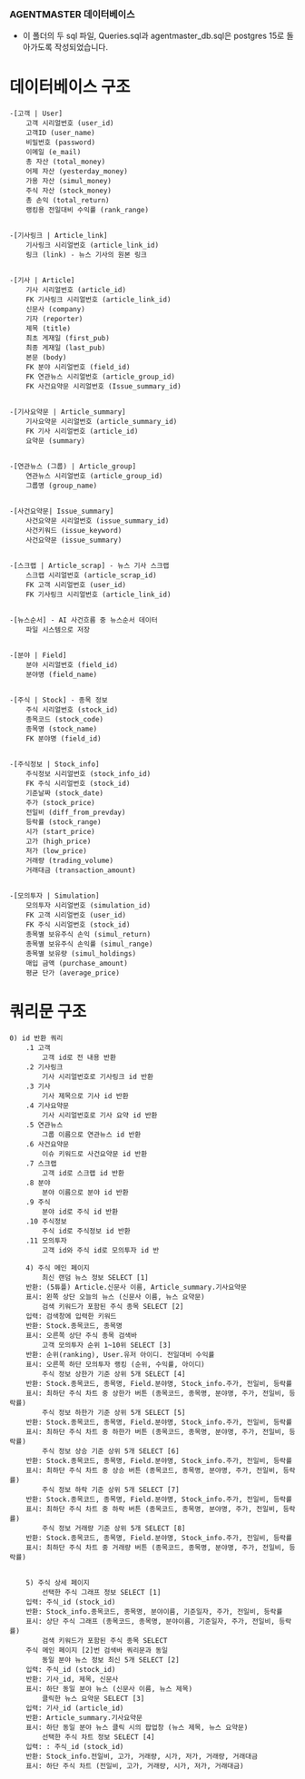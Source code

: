 ### AGENTMASTER 데이터베이스

- 이 폴더의 두 sql 파일, Queries.sql과 agentmaster_db.sql은 postgres 15로 돌아가도록 작성되었습니다.

# 데이터베이스 구조

    -[고객 | User]
        고객 시리얼번호 (user_id)
        고객ID (user_name)
        비밀번호 (password)
        이메일 (e_mail)
        총 자산 (total_money)
        어제 자산 (yesterday_money)
        가용 자산 (simul_money)
        주식 자산 (stock_money)
        총 손익 (total_return)
        랭킹용 전일대비 수익률 (rank_range)


    -[기사링크 | Article_link]
        기사링크 시리얼번호 (article_link_id)
        링크 (link) - 뉴스 기사의 원본 링크


    -[기사 | Article]
        기사 시리얼번호 (article_id)
        FK 기사링크 시리얼번호 (article_link_id)
        신문사 (company)
        기자 (reporter)
        제목 (title)
        최초 게재일 (first_pub)
        최종 게재일 (last_pub)
        본문 (body)
        FK 분야 시리얼번호 (field_id)
        FK 연관뉴스 시리얼번호 (article_group_id)
        FK 사건요약문 시리얼번호 (Issue_summary_id)


    -[기사요약문 | Article_summary]
        기사요약문 시리얼번호 (article_summary_id)
        FK 기사 시리얼번호 (article_id)
        요약문 (summary)


    -[연관뉴스 (그룹) | Article_group]
        연관뉴스 시리얼번호 (article_group_id)
        그룹명 (group_name)


    -[사건요약문| Issue_summary]
        사건요약문 시리얼번호 (issue_summary_id)
        사건키워드 (issue_keyword)
        사건요약문 (issue_summary)


    -[스크랩 | Article_scrap] - 뉴스 기사 스크랩
        스크랩 시리얼번호 (article_scrap_id)
        FK 고객 시리얼번호 (user_id)
        FK 기사링크 시리얼번호 (article_link_id)


    -[뉴스순서] - AI 사건흐름 중 뉴스순서 데이터
        파일 시스템으로 저장


    -[분야 | Field]
        분야 시리얼번호 (field_id)
        분야명 (field_name)


    -[주식 | Stock] - 종목 정보
        주식 시리얼번호 (stock_id)
        종목코드 (stock_code)
        종목명 (stock_name)
        FK 분야명 (field_id)


    -[주식정보 | Stock_info]
        주식정보 시리얼번호 (stock_info_id)
        FK 주식 시리얼번호 (stock_id)
        기준날짜 (stock_date)
        주가 (stock_price)
        전일비 (diff_from_prevday)
        등락률 (stock_range)
        시가 (start_price)
        고가 (high_price)
        저가 (low_price)
        거래량 (trading_volume)
        거래대금 (transaction_amount)


    -[모의투자 | Simulation]
        모의투자 시리얼번호 (simulation_id)
        FK 고객 시리얼번호 (user_id)
        FK 주식 시리얼번호 (stock_id)
        종목별 보유주식 손익 (simul_return)
        종목별 보유주식 손익률 (simul_range)
        종목별 보유량 (simul_holdings)
        매입 금액 (purchase_amount)
        평균 단가 (average_price)

# 쿼리문 구조

~~~
0) id 반환 쿼리
    .1 고객
        고객 id로 전 내용 반환
    .2 기사링크
        기사 시리얼번호로 기사링크 id 반환
    .3 기사
        기사 제목으로 기사 id 반환
    .4 기사요약문
        기사 시리얼번호로 기사 요약 id 반환
    .5 연관뉴스
        그룹 이름으로 연관뉴스 id 반환
    .6 사건요약문
        이슈 키워드로 사건요약문 id 반환
    .7 스크랩
        고객 id로 스크랩 id 반환
    .8 분야
        분야 이름으로 분야 id 반환
    .9 주식
        분야 id로 주식 id 반환
    .10 주식정보
        주식 id로 주식정보 id 반환
    .11 모의투자
        고객 id와 주식 id로 모의투자 id 반
    
    4) 주식 메인 페이지
        최신 랜덤 뉴스 정보 SELECT [1]
    반환: (5튜플) Article.신문사 이름, Article_summary.기사요약문
    표시: 왼쪽 상단 오늘의 뉴스 (신문사 이름, 뉴스 요약문)
        검색 키워드가 포함된 주식 종목 SELECT [2]
    입력: 검색창에 입력한 키워드
    반환: Stock.종목코드, 종목명
    표시: 오른쪽 상단 주식 종목 검색바
        고객 모의투자 순위 1~10위 SELECT [3]
    반환: 순위(ranking), User.유저 아이디. 전일대비 수익률
    표시: 오른쪽 하단 모의투자 랭킹 (순위, 수익률, 아이디)
        주식 정보 상한가 기준 상위 5개 SELECT [4]
    반환: Stock.종목코드, 종목명, Field.분야명, Stock_info.주가, 전일비, 등락률
    표시: 최하단 주식 차트 중 상한가 버튼 (종목코드, 종목명, 분야명, 주가, 전일비, 등락률)
        주식 정보 하한가 기준 상위 5개 SELECT [5]
    반환: Stock.종목코드, 종목명, Field.분야명, Stock_info.주가, 전일비, 등락률
    표시: 최하단 주식 차트 중 하한가 버튼 (종목코드, 종목명, 분야명, 주가, 전일비, 등락률)
        주식 정보 상승 기준 상위 5개 SELECT [6]
    반환: Stock.종목코드, 종목명, Field.분야명, Stock_info.주가, 전일비, 등락률
    표시: 최하단 주식 차트 중 상승 버튼 (종목코드, 종목명, 분야명, 주가, 전일비, 등락률)
        주식 정보 하락 기준 상위 5개 SELECT [7]
    반환: Stock.종목코드, 종목명, Field.분야명, Stock_info.주가, 전일비, 등락률
    표시: 최하단 주식 차트 중 하락 버튼 (종목코드, 종목명, 분야명, 주가, 전일비, 등락률)
        주식 정보 거래량 기준 상위 5개 SELECT [8]
    반환: Stock.종목코드, 종목명, Field.분야명, Stock_info.주가, 전일비, 등락률
    표시: 최하단 주식 차트 중 거래량 버튼 (종목코드, 종목명, 분야명, 주가, 전일비, 등락률)


    5) 주식 상세 페이지
        선택한 주식 그래프 정보 SELECT [1]
    입력: 주식_id (stock_id)
    반환: Stock_info.종목코드, 종목명, 분야이름, 기준일자, 주가, 전일비, 등락률
    표시: 상단 주식 그래프 (종목코드, 종목명, 분야이름, 기준일자, 주가, 전일비, 등락률)
        검색 키워드가 포함된 주식 종목 SELECT
    주식 메인 페이지 [2]번 검색바 쿼리문과 동일
        동일 분야 뉴스 정보 최신 5개 SELECT [2]
    입력: 주식_id (stock_id)
    반환: 기사_id, 제목, 신문사
    표시: 하단 동일 분야 뉴스 (신문사 이름, 뉴스 제목)
        클릭한 뉴스 요약문 SELECT [3]
    입력: 기사_id (article_id)
    반환: Article_summary.기사요약문
    표시: 하단 동일 분야 뉴스 클릭 시의 팝업창 (뉴스 제목, 뉴스 요약문)
        선택한 주식 차트 정보 SELECT [4]
    입력: : 주식_id (stock_id)
    반환: Stock_info.전일비, 고가, 거래량, 시가, 저가, 거래량, 거래대금
    표시: 하단 주식 차트 (전일비, 고가, 거래량, 시가, 저가, 거래대금)
